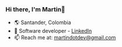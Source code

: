 ### Hi there, I'm Martin👋
- 🌎 Santander, Colombia
- 💼 Software developer - [LinkedIn](https://www.linkedin.com/in/martin-wilches/)
- 📫 Reach me at: [martindotdev@gmail.com](mailto:martindotdev@gmail.com)
